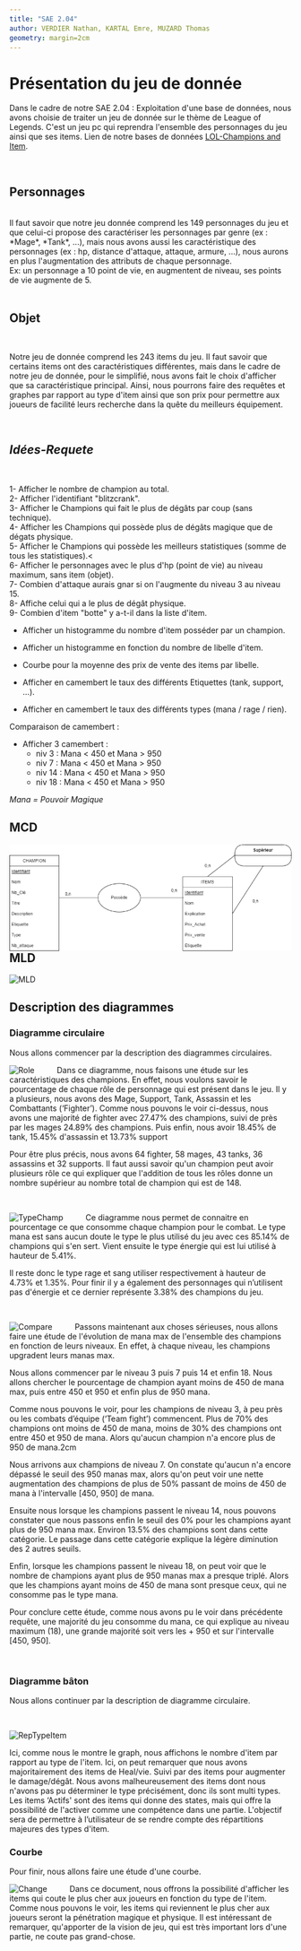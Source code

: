 ```yaml
---
title: "SAE 2.04"
author: VERDIER Nathan, KARTAL Emre, MUZARD Thomas
geometry: margin=2cm
---
```


# Présentation du jeu de donnée

Dans le cadre de  notre SAE 2.04 : Exploitation d'une base de données, nous avons choisie de traiter un jeu de donnée sur le thème de League of Legends. C'est un jeu pc qui reprendra l'ensemble des personnages du jeu ainsi que ses items.
Lien de notre bases de données [LOL-Champions and Item](https://www.kaggle.com/datasets/gyejr95/league-of-legendslol-champion-and-item-2020).

<br>

## Personnages
<br>
Il faut savoir que notre jeu donnée comprend les 149 personnages du jeu et que celui-ci propose des caractériser les personnages par genre (ex : *Mage*, *Tank*, ...), mais nous avons aussi les caractéristique des personnages (ex : hp, distance d'attaque, attaque, armure, ...), nous aurons en plus l'augmentation des attributs de chaque personnage. <br>Ex: un personnage a 10 point de vie, en augmentent de niveau, ses points de vie augmente de 5.<br>

<br>

## Objet

<br>

Notre jeu de donnée comprend les 243 items du jeu. Il faut savoir que certains items ont des caractéristiques différentes, mais dans le cadre de notre jeu de donnée, pour le simplifié, nous avons fait le choix d'afficher que sa caractéristique principal. Ainsi, nous pourrons faire des requêtes et graphes par rapport au type d'item ainsi que son prix pour permettre aux joueurs de facilité leurs recherche dans la quête du meilleurs équipement.

<br>

## *Idées-Requete*

<br>

1- Afficher le nombre de champion au total.<br>
2- Afficher l'identifiant "blitzcrank".<br>
3- Afficher le Champions qui fait le plus de dégâts par coup (sans technique).<br>
4- Afficher les Champions qui possède plus de dégâts magique que de dégats physique.<br>
5- Afficher le Champions qui possède les meilleurs statistiques (somme de tous les statistiques).<<br>
6- Afficher le personnages avec le plus d'hp (point de vie) au niveau maximum, sans item (objet).<br>
7- Combien d'attaque aurais gnar si on l'augmente du niveau 3 au niveau 15.<br>
8- Affiche celui qui a le plus de dégât physique. <br>
9- Combien d'item "botte" y a-t-il dans la liste d'item.<br>

- Afficher un histogramme du nombre d'item posséder par un champion.
- Afficher un histogramme en fonction du nombre de libelle d'item.

- Courbe pour la moyenne des prix de vente des items par libelle.<br>

- Afficher en camembert le taux des différents Etiquettes (tank, support, ...).
- Afficher en camembert le taux des différents types (mana / rage / rien).

Comparaison de camembert :
- Afficher 3 camembert :
     - niv 3 : Mana < 450 et Mana > 950
     - niv 7 : Mana < 450 et Mana > 950
     - niv 14 : Mana < 450 et Mana > 950
     - niv 18 : Mana < 450 et Mana > 950

*Mana = Pouvoir Magique*

## MCD

<img src="MCD.png"
     alt="MCD"
     style="float: left; margin-right: 40px;" />

<br>

## MLD

<img src="MLD.png"
     alt="MLD"
     style="float: left; margin-right: 40px;" />

<br>

## Description des diagrammes

### Diagramme circulaire

Nous allons commencer par la description des diagrammes circulaires.


<img src="Role.png"
     alt="Role"
     style="float: left; margin-right: 40px;" />


Dans ce diagramme, nous faisons une étude sur les caractéristiques des champions. En effet, nous voulons savoir le pourcentage de chaque rôle de personnage qui est présent dans le jeu. Il y a plusieurs, nous avons des Mage, Support, Tank, Assassin et les Combattants (‘Fighter’). Comme nous pouvons le voir ci-dessus, nous avons une majorité de fighter avec 27.47% des champions, suivi de près par les mages 24.89% des champions. Puis enfin, nous avoir 18.45% de tank, 15.45% d'assassin et 13.73% support

Pour être plus précis, nous avons 64 fighter, 58 mages, 43 tanks, 36 assassins et 32 supports. Il faut aussi savoir qu'un champion peut avoir plusieurs rôle ce qui expliquer que l'addition de tous les rôles donne un nombre supérieur au nombre total de champion qui est de 148.


<br>

<img src="TypeChamp.png"
     alt="TypeChamp"
     style="float: left; margin-right: 40px;" />
     
Ce diagramme nous permet de connaitre en pourcentage ce que consomme chaque champion pour le combat. Le type mana est sans aucun doute le type le plus utilisé du jeu avec ces 85.14% de champions qui s'en sert. Vient ensuite le type énergie qui est lui utilisé à hauteur de 5.41%. 

Il reste donc le type rage et sang utiliser respectivement à hauteur de 4.73% et 1.35%. Pour finir il y a également des personnages qui n’utilisent pas d'énergie et ce dernier représente 3.38% des champions du jeu.



<br>



<img src="Compare.png"
     alt="Compare"
     style="float: left; margin-right: 40px;" />

Passons maintenant aux choses sérieuses, nous allons faire une étude de l'évolution de mana max de l'ensemble des champions en fonction de leurs niveaux. En effet, à chaque niveau, les champions upgradent leurs manas max.

Nous allons commencer par le niveau 3 puis 7 puis 14 et enfin 18. Nous allons chercher le pourcentage de champion ayant moins de 450 de mana max, puis entre 450 et 950 et enfin plus de 950 mana.

Comme nous pouvons le voir, pour les champions de niveau 3, à peu près ou les combats d’équipe (‘Team fight’) commencent. Plus de 70% des champions ont moins de 450 de mana, moins de 30% des champions ont entre 450 et 950 de mana. Alors qu'aucun champion n'a encore plus de 950 de mana.2cm

Nous arrivons aux champions de niveau 7. On constate qu'aucun n'a encore dépassé le seuil des 950 manas max, alors qu'on peut voir une nette augmentation des champions de plus de 50% passant de moins de 450 de mana à l'intervalle [450, 950] de mana.

Ensuite nous lorsque les champions passent le niveau 14, nous pouvons constater que nous passons enfin le seuil des 0% pour les champions ayant plus de 950 mana max. Environ 13.5% des champions sont dans cette catégorie. Le passage dans cette catégorie explique la légère diminution des 2 autres seuils.

Enfin, lorsque les champions passent le niveau 18, on peut voir que le nombre de champions ayant plus de 950 manas max a presque triplé. Alors que les champions ayant moins de 450 de mana sont presque ceux, qui ne consomme pas le type mana.

Pour conclure cette étude, comme nous avons pu le voir dans précédente requête, une majorité du jeu consomme du mana, ce qui explique au niveau maximum (18), une grande majorité soit vers les + 950 et sur l'intervalle [450, 950].



<br>


### Diagramme bâton

Nous allons continuer par la description de diagramme circulaire.

<br>

<img src="RepTypeItem.png"
     alt="RepTypeItem"
     style="float: left; margin-right: 40px;" />

<br>

Ici, comme nous le montre le graph, nous affichons le nombre d'item par rapport au type de l'item. Ici, on peut remarquer que nous avons majoritairement des items de Heal/vie. Suivi par des items pour augmenter le damage/dégât. Nous avons malheureusement des items dont nous n'avons pas pu déterminer le type précisément, donc ils sont multi types. Les items ‘Actifs' sont des items qui donne des states, mais qui offre la possibilité de l'activer comme une compétence dans une partie. L'objectif sera de permettre à l’utilisateur de se rendre compte des répartitions majeures des types d'item.

### Courbe

Pour finir, nous allons faire une étude d'une courbe.
<br>

<img src="PrixTypeItem.png"
     alt="Change"
     style="float: left; margin-right: 40px;" />

Dans ce document, nous offrons la possibilité d'afficher les items qui coute le plus cher aux joueurs en fonction du type de l'item. Comme nous pouvons le voir, les items qui reviennent le plus cher aux joueurs seront la pénétration magique et physique. Il est intéressant de remarquer, qu'apporter de la vision de jeu, qui est très important lors d'une partie, ne coute pas grand-chose.